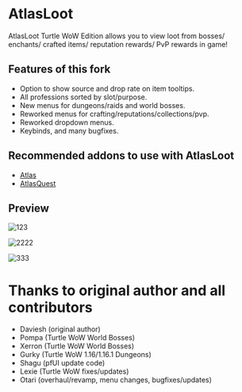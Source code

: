 # AtlasLoot
AtlasLoot Turtle WoW Edition allows you to view loot from bosses/ enchants/ crafted items/ reputation rewards/ PvP rewards in game!
## Features of this fork
 - Option to show source and drop rate on item tooltips.
 - All professions sorted by slot/purpose.
 - New menus for dungeons/raids and world bosses.
 - Reworked menus for crafting/reputations/collections/pvp.
 - Reworked dropdown menus.
 - Keybinds, and many bugfixes.

## Recommended addons to use with AtlasLoot
  - [Atlas](https://github.com/Otari98/Atlas)
  - [AtlasQuest](https://github.com/Otari98/AtlasQuest)

## Preview
![123](https://github.com/user-attachments/assets/69f48fbf-c9a0-42d6-a907-24b7f2f1d81c)




![2222](https://github.com/user-attachments/assets/a7d86059-0b1d-461a-aab1-e0aef0863cad)




![333](https://github.com/user-attachments/assets/1d3164bf-438a-4268-85c4-35782e59ec46)
# Thanks to original author and all contributors
 - Daviesh (original author)
 - Pompa (Turtle WoW World Bosses)
 - Xerron (Turtle WoW World Bosses)
 - Gurky (Turtle WoW 1.16/1.16.1 Dungeons)
 - Shagu (pfUI update code)
 - Lexie (Turtle WoW fixes/updates)
 - Otari (overhaul/revamp, menu changes, bugfixes/updates)
